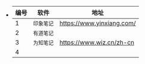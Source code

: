 - |编号|软件|地址|
  |--|--|--|
  |1|`印象笔记`|https://www.yinxiang.com/|
  |2|`有道笔记`||
  |3|`为知笔记`|https://www.wiz.cn/zh-cn|
  |4|||